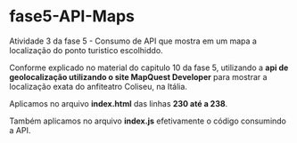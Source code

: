 # fase5-API-Maps
Atividade 3 da fase 5 - Consumo de API que mostra em um mapa a localização do ponto turistico escolhiddo.

Conforme explicado no material do capitulo 10 da fase 5, utilizando a <b>api de geolocalização utilizando o site MapQuest Developer</b> para mostrar a localização exata do anfiteatro Coliseu, na Itália.

Aplicamos no arquivo <b>index.html</b> das linhas <b>230 até a 238</b>.

Também aplicamos no arquivo <b>index.js</b> efetivamente o código consumindo a API.
